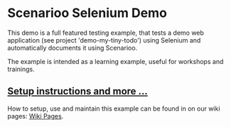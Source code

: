 # Scenarioo Selenium Demo

This demo is a full featured testing example, that tests a demo web application (see project 'demo-my-tiny-todo') using Selenium and automatically documents it using Scenarioo.

The example is intended as a learning example, useful for workshops and trainings.

## [Setup instructions and more ...](https://github.com/scenarioo/scenarioo-selenium-demo/wiki)

How to setup, use and maintain this example can be found in on our wiki pages:
[Wiki Pages](https://github.com/scenarioo/scenarioo-selenium-demo/wiki).

